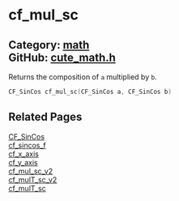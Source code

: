 [//]: # (This file is automatically generated by Cute Framework's docs parser.)
[//]: # (Do not edit this file by hand!)
[//]: # (See: https://github.com/RandyGaul/cute_framework/blob/master/samples/docs_parser.cpp)
[](../header.md ':include')

# cf_mul_sc

Category: [math](/api_reference?id=math)  
GitHub: [cute_math.h](https://github.com/RandyGaul/cute_framework/blob/master/include/cute_math.h)  
---

Returns the composition of `a` multiplied by `b`.

```cpp
CF_SinCos cf_mul_sc(CF_SinCos a, CF_SinCos b)
```

## Related Pages

[CF_SinCos](/math/cf_sincos.md)  
[cf_sincos_f](/math/cf_sincos_f.md)  
[cf_x_axis](/math/cf_x_axis.md)  
[cf_y_axis](/math/cf_y_axis.md)  
[cf_mul_sc_v2](/math/cf_mul_sc_v2.md)  
[cf_mulT_sc_v2](/math/cf_mult_sc_v2.md)  
[cf_mulT_sc](/math/cf_mult_sc.md)  
